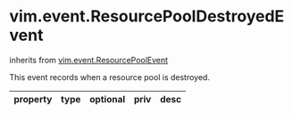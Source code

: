 vim.event.ResourcePoolDestroyedEvent
====================================
inherits from [vim.event.ResourcePoolEvent](docs/vim.event.ResourcePoolEvent.md)


This event records when a resource pool is destroyed.

| property | type | optional | priv | desc |
|:---------|:-----|:---------|:-----|:-----|


